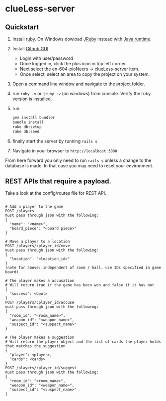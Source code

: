 # clueLess-server


## Quickstart

1. Install [ruby](https://www.ruby-lang.org/en/documentation/installation/). On Windows dowload [JRuby](http://jruby.org/) instead with [Java runtime](http://www.oracle.com/technetwork/java/javase/downloads/jre8-downloads-2133155.html).
2. Install [Github GUI](https://desktop.github.com/)
    - Login with user/password
    - Once logged in, click the plus icon in top left corner. 
    - Next select the en-604-pioNeers -> clueLess-server item.
    - Once select, select an area to copy the project on your system.
3. Open a command line window and navigate to the project folder.
4. run `ruby -v` or `jruby -v` (on windows) from console. Verify the ruby version is installed.
5. run

    ```bash
    gem install bundler
    bundle install
    rake db:setup
    rake db:seed
    ```

6. finally start the server by running `rails s`
7. Navigate in your browser to `http://localhost:3000`

From here forward you only need to run `rails s` unless a change to the database is made. In that case you may need to reset your environment.


## REST APIs that require a payload.

Take a look at the config/routes file for REST API.

```

# Add a player to the game
POST /players
must pass through json with the following:
{
  "name": "<name>",
  "board_piece": "<board piece>"
}

# Move a player to a location
POST /players/:player_id/move
must pass through json with the following:
{
  "location": "<location_id>"
}
(note for above: independent of room / hall. use IDs specified in game board)

# The player makes a accusation
# Will return true if the game has been won and false if it has not
{
  "success": <bool>
}
POST /players/:player_id/accuse
must pass through json with the following:
{
  "room_id": "<room_name>",
  "weapon_id": "<weapon_name>",
  "suspect_id": "<suspect_name>"
}

# The player makes a suggestion
# Will return the player object and the list of cards the player holds that matches the suggestion
{
  "player": <player>,
  "cards": <cards> 
}
POST /players/:player_id/suggest
must pass through json with the following:
{
  "room_id": "<room_name>",
  "weapon_id": "<weapon_name>",
  "suspect_id": "<suspect_name>"
}

```
 
